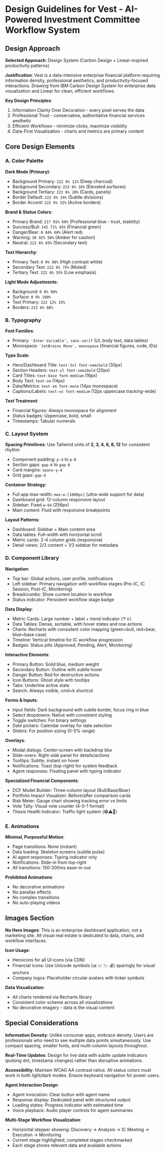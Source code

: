 # Design Guidelines for Vest - AI-Powered Investment Committee Workflow System

## Design Approach
**Selected Approach**: Design System (Carbon Design + Linear-inspired productivity patterns)

**Justification**: Vest is a data-intensive enterprise financial platform requiring information density, professional aesthetics, and productivity-focused interactions. Drawing from IBM Carbon Design System for enterprise data visualization and Linear for clean, efficient workflows.

**Key Design Principles**:
1. Information Clarity Over Decoration - every pixel serves the data
2. Professional Trust - conservative, authoritative financial services aesthetic
3. Efficient Workflows - minimize clicks, maximize visibility
4. Data-First Visualization - charts and metrics are primary content

## Core Design Elements

### A. Color Palette

**Dark Mode (Primary)**:
- Background Primary: `222 6% 12%` (Deep charcoal)
- Background Secondary: `222 6% 16%` (Elevated surfaces)
- Background Tertiary: `222 6% 20%` (Cards, panels)
- Border Default: `222 6% 24%` (Subtle divisions)
- Border Accent: `222 6% 32%` (Active borders)

**Brand & Status Colors**:
- Primary Brand: `217 91% 60%` (Professional blue - trust, stability)
- Success/Bull: `142 71% 45%` (Financial green)
- Danger/Bear: `0 84% 60%` (Alert red)
- Warning: `38 92% 50%` (Amber for caution)
- Neutral: `222 6% 65%` (Secondary text)

**Text Hierarchy**:
- Primary Text: `0 0% 98%` (High contrast white)
- Secondary Text: `222 6% 75%` (Muted)
- Tertiary Text: `222 6% 55%` (Low emphasis)

**Light Mode Adjustments**:
- Background: `0 0% 98%`
- Surface: `0 0% 100%`
- Text Primary: `222 12% 15%`
- Borders: `222 6% 88%`

### B. Typography

**Font Families**:
- Primary: `'Inter Variable', sans-serif` (UI, body text, data tables)
- Monospace: `'JetBrains Mono', monospace` (financial figures, code, IDs)

**Type Scale**:
- Hero/Dashboard Title: `text-3xl font-semibold` (30px)
- Section Headers: `text-xl font-semibold` (20px)
- Card Titles: `text-base font-medium` (16px)
- Body Text: `text-sm` (14px)
- Data/Metrics: `text-sm font-mono` (14px monospace)
- Captions/Labels: `text-xs font-medium` (12px uppercase tracking-wide)

**Text Treatment**:
- Financial figures: Always monospace for alignment
- Status badges: Uppercase, bold, small
- Timestamps: Tabular numerals

### C. Layout System

**Spacing Primitives**: Use Tailwind units of **2, 3, 4, 6, 8, 12** for consistent rhythm
- Component padding: `p-4` to `p-6`
- Section gaps: `gap-6` to `gap-8`
- Card margins: `space-y-4`
- Grid gaps: `gap-4`

**Container Strategy**:
- Full app max-width: `max-w-[1600px]` (ultra-wide support for data)
- Dashboard grid: 12-column responsive layout
- Sidebar: Fixed `w-64` (256px)
- Main content: Fluid with responsive breakpoints

**Layout Patterns**:
- Dashboard: Sidebar + Main content area
- Data tables: Full-width with horizontal scroll
- Metric cards: 2-4 column grids (responsive)
- Detail views: 2/3 content + 1/3 sidebar for metadata

### D. Component Library

**Navigation**:
- Top bar: Global actions, user profile, notifications
- Left sidebar: Primary navigation with workflow stages (Pre-IC, IC Session, Post-IC, Monitoring)
- Breadcrumbs: Show current location in workflow
- Status indicator: Persistent workflow stage badge

**Data Display**:
- Metric Cards: Large number + label + trend indicator (↑↓)
- Data Tables: Dense, sortable, with hover states and row actions
- Charts: Recharts with consistent color mapping (green=bull, red=bear, blue=base case)
- Timeline: Vertical timeline for IC workflow progression
- Badges: Status pills (Approved, Pending, Alert, Monitoring)

**Interactive Elements**:
- Primary Button: Solid blue, medium weight
- Secondary Button: Outline with subtle hover
- Danger Button: Red for destructive actions
- Icon Buttons: Ghost style with tooltips
- Tabs: Underline active state
- Search: Always visible, cmd+k shortcut

**Forms & Inputs**:
- Input fields: Dark background with subtle border, focus ring in blue
- Select dropdowns: Native with consistent styling
- Toggle switches: For binary settings
- Date pickers: Calendar overlay for date selection
- Sliders: For position sizing (0-5% range)

**Overlays**:
- Modal dialogs: Center-screen with backdrop blur
- Slide-overs: Right-side panel for details/actions
- Tooltips: Subtle, instant on hover
- Notifications: Toast (top-right) for system feedback
- Agent responses: Floating panel with typing indicator

**Specialized Financial Components**:
- DCF Model Builder: Three-column layout (Bull/Base/Bear)
- Portfolio Impact Visualizer: Before/after comparison cards
- Risk Meter: Gauge chart showing tracking error vs limits
- Vote Tally: Visual vote counter (4-0-1 format)
- Thesis Health Indicator: Traffic light system (🟢⚠️🔴)

### E. Animations

**Minimal, Purposeful Motion**:
- Page transitions: None (instant)
- Data loading: Skeleton screens (subtle pulse)
- AI agent responses: Typing indicator only
- Notifications: Slide-in from top-right
- All transitions: 150-200ms ease-in-out

**Prohibited Animations**:
- No decorative animations
- No parallax effects
- No complex transitions
- No auto-playing videos

## Images Section

**No Hero Images**: This is an enterprise dashboard application, not a marketing site. All visual real estate is dedicated to data, charts, and workflow interfaces.

**Icon Usage**: 
- Heroicons for all UI icons (via CDN)
- Financial icons: Use Unicode symbols (📊 📈 📉 💰) sparingly for visual anchors
- Company logos: Placeholder circular avatars with ticker symbols

**Data Visualization**:
- All charts rendered via Recharts library
- Consistent color scheme across all visualizations
- No decorative imagery - data is the visual content

## Special Considerations

**Information Density**: Unlike consumer apps, embrace density. Users are professionals who need to see multiple data points simultaneously. Use compact spacing, smaller fonts, and multi-column layouts throughout.

**Real-Time Updates**: Design for live data with subtle update indicators (pulsing dot, timestamp changes) rather than disruptive animations.

**Accessibility**: Maintain WCAG AA contrast ratios. All status colors must work in both light/dark modes. Ensure keyboard navigation for power users.

**Agent Interaction Design**:
- Agent invocation: Clear button with agent name
- Response display: Dedicated panel with structured output
- Loading states: Progress indicator with estimated time
- Voice playback: Audio player controls for agent summaries

**Multi-Stage Workflow Visualization**:
- Horizontal stepper showing: Discovery → Analysis → IC Meeting → Execution → Monitoring
- Current stage highlighted, completed stages checkmarked
- Each stage shows relevant data and available actions